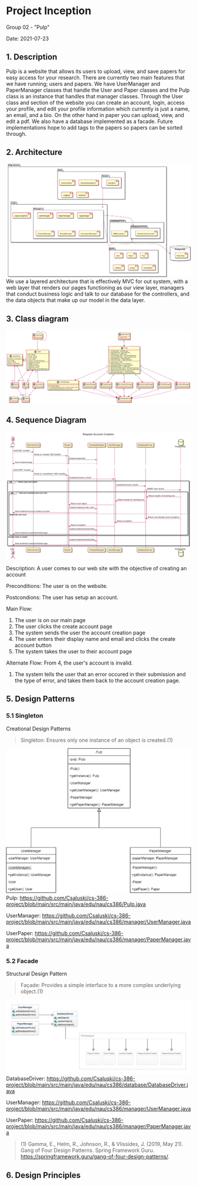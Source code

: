 # Project Inception

Group 02 - "Pulp"

Date: 2021-07-23

## 1. Description

Pulp is a website that allows its users to upload, view, and save papers for easy access for your research. There are currently two main features that we have running; users and papers. We have UserManager and PaperManager classes that handle the User and Paper classes and the Pulp class is an instance that handles that manager classes. Through the User class and section of the website you can create an account, login, access your profile, and edit your profile information which currently is just a name, an email, and a bio. On the other hand in paper you can upload, view, and edit a pdf. We also have a database implemented as a facade. Future implementations hope to add tags to the papers so papers can be sorted through.

## 2. Architecture

![Architecture of Pulp system](deliverable5/Architecture.png)
We use a layered architecture that is effectively MVC for out system, with a web layer that renders our pages
functioning as our view layer, managers that conduct business logic and talk to our database for the controllers, and
the data objects that make up our model in the data layer.

## 3. Class diagram

![Class diagram of Pulp system](deliverable5/ClassDiagram.png)

## 4. Sequence Diagram

![Sequence diagram of account creation](deliverable5/Sequence-Request_Account_Creation.png)

Description: A user comes to our web site with the objective of creating an account

Preconditions: The user is on the website.

Postcondions: The user has setup an account.

Main Flow:

1. The user is on our main page
2. The user clicks the create account page
3. The system sends the user the account creation page
4. The user enters their display name and email and clicks the create account button
5. The system takes the user to their account page

Alternate Flow: From 4, the user's account is invalid.

1. The system tells the user that an error occured in their submission and the type of error, and takes them back to the
   account creation page.

## 5. Design Patterns

### 5.1 Singleton

Creational Design Patterns
> Singleton: Ensures only one instance of an object is created.(1)

![](deliverable5/d5singletonPattern.png)
Pulp:           https://github.com/Csaluski/cs-386-project/blob/main/src/main/java/edu/nau/cs386/Pulp.java

UserManager:    https://github.com/Csaluski/cs-386-project/blob/main/src/main/java/edu/nau/cs386/manager/UserManager.java

UserPaper:      https://github.com/Csaluski/cs-386-project/blob/main/src/main/java/edu/nau/cs386/manager/PaperManager.java

### 5.2 Facade

Structural Design Pattern
> Façade: Provides a simple interface to a more complex underlying object.(1)

![](deliverable5/Deliverable5Section5Subsection2.png)
DatabaseDriver: https://github.com/Csaluski/cs-386-project/blob/main/src/main/java/edu/nau/cs386/database/DatabaseDriver.java

UserManager:    https://github.com/Csaluski/cs-386-project/blob/main/src/main/java/edu/nau/cs386/manager/UserManager.java

UserPaper:      https://github.com/Csaluski/cs-386-project/blob/main/src/main/java/edu/nau/cs386/manager/PaperManager.java

>(1) Gamma, E., Helm, R., Johnson, R., & Vlissides, J. (2019, May 21). Gang of Four Design Patterns. Spring Framework
Guru. https://springframework.guru/gang-of-four-design-patterns/.
>
## 6. Design Principles



